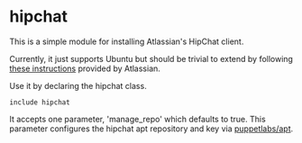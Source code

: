 # hipchat #

This is a simple module for installing Atlassian's HipChat client.

Currently, it just supports Ubuntu but should be trivial to extend by following [these instructions](https://www.hipchat.com/linux) provided by Atlassian.

Use it by declaring the hipchat class.

`include hipchat`

It accepts one parameter, 'manage_repo' which defaults to true. This parameter configures the hipchat apt repository and key via [puppetlabs/apt](http://forge.puppetlabs.com).
